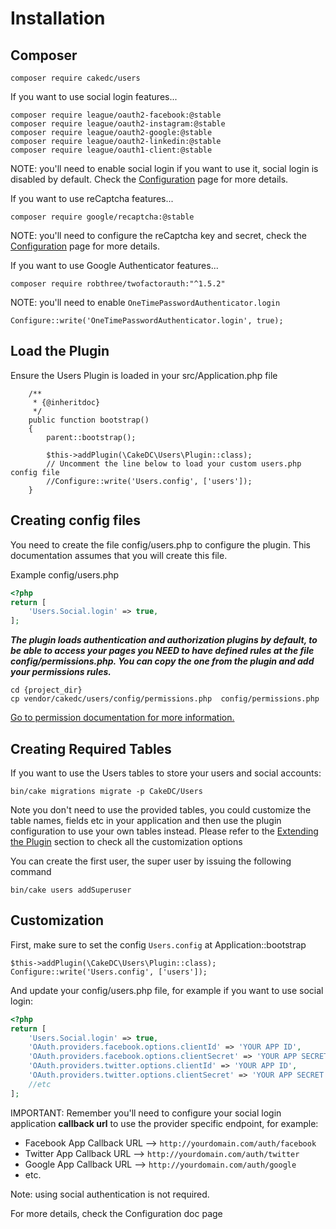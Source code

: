 Installation
============

Composer
--------

```
composer require cakedc/users
```

If you want to use social login features...

```
composer require league/oauth2-facebook:@stable
composer require league/oauth2-instagram:@stable
composer require league/oauth2-google:@stable
composer require league/oauth2-linkedin:@stable
composer require league/oauth1-client:@stable
```

NOTE: you'll need to enable social login if you want to use it, social
login is disabled by default. Check the [Configuration](Configuration.md#configuration-for-social-login) page for more details.

If you want to use reCaptcha features...

```
composer require google/recaptcha:@stable
```

NOTE: you'll need to configure the reCaptcha key and secret, check the [Configuration](Configuration.md)
page for more details.

If you want to use Google Authenticator features...

```
composer require robthree/twofactorauth:"^1.5.2"
```

NOTE: you'll need to enable `OneTimePasswordAuthenticator.login`

```
Configure::write('OneTimePasswordAuthenticator.login', true);
```

Load the Plugin
---------------

Ensure the Users Plugin is loaded in your src/Application.php file

```
    /**
     * {@inheritdoc}
     */
    public function bootstrap()
    {
        parent::bootstrap();

        $this->addPlugin(\CakeDC\Users\Plugin::class);
        // Uncomment the line below to load your custom users.php config file
        //Configure::write('Users.config', ['users']);
    }
```


Creating config files
---------------------
You need to create the file config/users.php to configure the plugin. This documentation
assumes that you will create this file.

Example config/users.php

```php
<?php
return [
    'Users.Social.login' => true,
];
```

***The plugin loads authentication and authorization plugins by default,
to be able to access your pages you NEED to have defined rules at the
file config/permissions.php.
You can copy the one from the plugin and add your permissions rules.***

```shell
cd {project_dir}
cp vendor/cakedc/users/config/permissions.php  config/permissions.php
```
[Go to permission documentation for more information.](./Documentation/Permissions.md)


Creating Required Tables
------------------------
If you want to use the Users tables to store your users and social accounts:

```
bin/cake migrations migrate -p CakeDC/Users
```

Note you don't need to use the provided tables, you could customize the table names, fields etc in your
application and then use the plugin configuration to use your own tables instead. Please refer to the [Extending the Plugin](Extending-the-Plugin.md)
section to check all the customization options

You can create the first user, the super user by issuing the following command

```
bin/cake users addSuperuser
```

Customization
-------------

First, make sure to set the config `Users.config` at Application::bootstrap
```
$this->addPlugin(\CakeDC\Users\Plugin::class);
Configure::write('Users.config', ['users']);
```

And update your config/users.php file, for example if you want to use social login:
```php
<?php
return [
    'Users.Social.login' => true,
    'OAuth.providers.facebook.options.clientId' => 'YOUR APP ID',
    'OAuth.providers.facebook.options.clientSecret' => 'YOUR APP SECRET',
    'OAuth.providers.twitter.options.clientId' => 'YOUR APP ID',
    'OAuth.providers.twitter.options.clientSecret' => 'YOUR APP SECRET',
    //etc
];
```
IMPORTANT: Remember you'll need to configure your social login application **callback url** to use the provider specific endpoint, for example:
* Facebook App Callback URL --> `http://yourdomain.com/auth/facebook`
* Twitter App Callback URL --> `http://yourdomain.com/auth/twitter`
* Google App Callback URL --> `http://yourdomain.com/auth/google`
* etc.

Note: using social authentication is not required.

For more details, check the Configuration doc page
